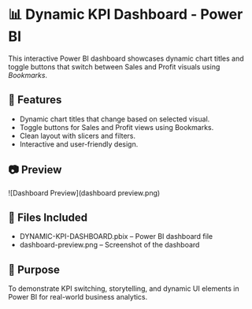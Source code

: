 # 📊 Dynamic KPI Dashboard - Power BI

This interactive Power BI dashboard showcases dynamic chart titles and toggle buttons that switch between Sales and Profit visuals using *Bookmarks*.

## 🔧 Features
- Dynamic chart titles that change based on selected visual.
- Toggle buttons for Sales and Profit views using Bookmarks.
- Clean layout with slicers and filters.
- Interactive and user-friendly design.

## 📷 Preview
![Dashboard Preview](dashboard preview.png)

## 📁 Files Included
- DYNAMIC-KPI-DASHBOARD.pbix – Power BI dashboard file
- dashboard-preview.png – Screenshot of the dashboard

## 📌 Purpose
To demonstrate KPI switching, storytelling, and dynamic UI elements in Power BI for real-world business analytics.
